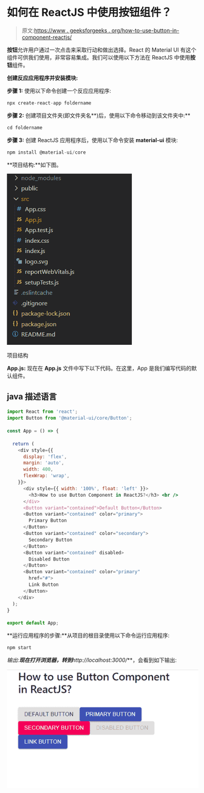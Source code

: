 # 如何在 ReactJS 中使用按钮组件？

> 原文:[https://www . geeksforgeeks . org/how-to-use-button-in-component-reactjs/](https://www.geeksforgeeks.org/how-to-use-button-component-in-reactjs/)

**按钮**允许用户通过一次点击来采取行动和做出选择。React 的 Material UI 有这个组件可供我们使用，非常容易集成。我们可以使用以下方法在 ReactJS 中使用**按钮**组件。

**创建反应应用程序并安装模块:**

**步骤 1:** 使用以下命令创建一个反应应用程序:

```jsx
npx create-react-app foldername
```

**步骤 2:** 创建项目文件夹(即文件夹名**)后，使用以下命令移动到该文件夹中:**

```jsx
cd foldername
```

**步骤 3:** 创建 ReactJS 应用程序后，使用以下命令安装 **material-ui** 模块:

```jsx
npm install @material-ui/core
```

**项目结构:**如下图。

![](img/f04ae0d8b722a9fff0bd9bd138b29c23.png)

项目结构

**App.js:** 现在在 **App.js** 文件中写下以下代码。在这里，App 是我们编写代码的默认组件。

## java 描述语言

```jsx
import React from 'react';
import Button from '@material-ui/core/Button';

const App = () => {

  return (
    <div style={{
      display: 'flex',
      margin: 'auto',
      width: 400,
      flexWrap: 'wrap',
    }}>
      <div style={{ width: '100%', float: 'left' }}>
        <h3>How to use Button Component in ReactJS?</h3> <br />
      </div>
      <Button variant="contained">Default Button</Button>
      <Button variant="contained" color="primary">
        Primary Button
      </Button>
      <Button variant="contained" color="secondary">
        Secondary Button
      </Button>
      <Button variant="contained" disabled>
        Disabled Button
      </Button>
      <Button variant="contained" color="primary"
        href="#">
        Link Button
      </Button>
    </div>
  );
}

export default App;
```

**运行应用程序的步骤:**从项目的根目录使用以下命令运行应用程序:

```jsx
npm start
```

**输出:**现在打开浏览器，转到***http://localhost:3000/***，会看到如下输出:

![](img/221bb26d959e2c23cf434457f604f8a3.png)